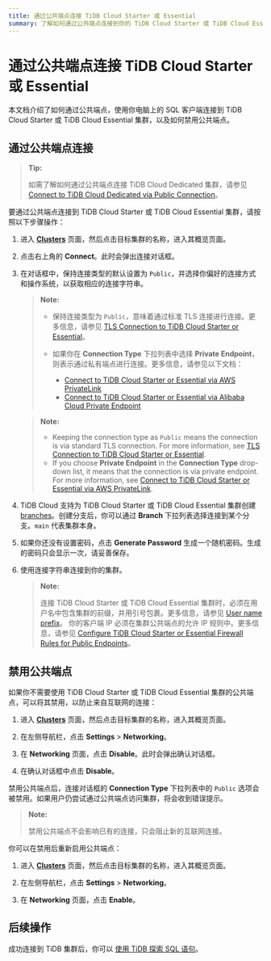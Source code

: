```yaml
---
title: 通过公共端点连接 TiDB Cloud Starter 或 Essential
summary: 了解如何通过公共端点连接到你的 TiDB Cloud Starter 或 TiDB Cloud Essential 集群。
---
```


# 通过公共端点连接 TiDB Cloud Starter 或 Essential

本文档介绍了如何通过公共端点，使用你电脑上的 SQL 客户端连接到 TiDB Cloud Starter 或 TiDB Cloud Essential 集群，以及如何禁用公共端点。

## 通过公共端点连接

> **Tip:**
>
> 如需了解如何通过公共端点连接 TiDB Cloud Dedicated 集群，请参见 [Connect to TiDB Cloud Dedicated via Public Connection](/tidb-cloud/connect-via-standard-connection.md)。

要通过公共端点连接到 TiDB Cloud Starter 或 TiDB Cloud Essential 集群，请按照以下步骤操作：

1. 进入 [**Clusters**](https://tidbcloud.com/project/clusters) 页面，然后点击目标集群的名称，进入其概览页面。

2. 点击右上角的 **Connect**。此时会弹出连接对话框。

3. 在对话框中，保持连接类型的默认设置为 `Public`，并选择你偏好的连接方式和操作系统，以获取相应的连接字符串。

    <CustomContent language="en,zh">

    > **Note:**
    >
    > - 保持连接类型为 `Public`，意味着通过标准 TLS 连接进行连接。更多信息，请参见 [TLS Connection to TiDB Cloud Starter or Essential](/tidb-cloud/secure-connections-to-serverless-clusters.md)。
    > - 如果你在 **Connection Type** 下拉列表中选择 **Private Endpoint**，则表示通过私有端点进行连接。更多信息，请参见以下文档：
    >
    >     - [Connect to TiDB Cloud Starter or Essential via AWS PrivateLink](/tidb-cloud/set-up-private-endpoint-connections-serverless.md)
    >     - [Connect to TiDB Cloud Starter or Essential via Alibaba Cloud Private Endpoint](/tidb-cloud/set-up-private-endpoint-connections-on-alibaba-cloud.md)

    </CustomContent>

    <CustomContent language="ja">

    > **Note:**
    >
    > - Keeping the connection type as `Public` means the connection is via standard TLS connection. For more information, see [TLS Connection to TiDB Cloud Starter or Essential](/tidb-cloud/secure-connections-to-serverless-clusters.md).
    > - If you choose **Private Endpoint** in the **Connection Type** drop-down list, it means that the connection is via private endpoint. For more information, see [Connect to TiDB Cloud Starter or Essential via AWS PrivateLink](/tidb-cloud/set-up-private-endpoint-connections-serverless.md).

    </CustomContent>

4. TiDB Cloud 支持为 TiDB Cloud Starter 或 TiDB Cloud Essential 集群创建 [branches](/tidb-cloud/branch-overview.md)。创建分支后，你可以通过 **Branch** 下拉列表选择连接到某个分支。`main` 代表集群本身。

5. 如果你还没有设置密码，点击 **Generate Password** 生成一个随机密码。生成的密码只会显示一次，请妥善保存。

6. 使用连接字符串连接到你的集群。

    > **Note:**
    >
    > 连接 TiDB Cloud Starter 或 TiDB Cloud Essential 集群时，必须在用户名中包含集群的前缀，并用引号包裹。更多信息，请参见 [User name prefix](/tidb-cloud/select-cluster-tier.md#user-name-prefix)。
    > 你的客户端 IP 必须在集群公共端点的允许 IP 规则中。更多信息，请参见 [Configure TiDB Cloud Starter or Essential Firewall Rules for Public Endpoints](/tidb-cloud/configure-serverless-firewall-rules-for-public-endpoints.md)。

## 禁用公共端点

如果你不需要使用 TiDB Cloud Starter 或 TiDB Cloud Essential 集群的公共端点，可以将其禁用，以防止来自互联网的连接：

1. 进入 [**Clusters**](https://tidbcloud.com/project/clusters) 页面，然后点击目标集群的名称，进入其概览页面。

2. 在左侧导航栏，点击 **Settings** > **Networking**。

3. 在 **Networking** 页面，点击 **Disable**。此时会弹出确认对话框。

4. 在确认对话框中点击 **Disable**。

禁用公共端点后，连接对话框的 **Connection Type** 下拉列表中的 `Public` 选项会被禁用。如果用户仍尝试通过公共端点访问集群，将会收到错误提示。

> **Note:**
>
> 禁用公共端点不会影响已有的连接，只会阻止新的互联网连接。

你可以在禁用后重新启用公共端点：

1. 进入 [**Clusters**](https://tidbcloud.com/project/clusters) 页面，然后点击目标集群的名称，进入其概览页面。

2. 在左侧导航栏，点击 **Settings** > **Networking**。

3. 在 **Networking** 页面，点击 **Enable**。

## 后续操作

成功连接到 TiDB 集群后，你可以 [使用 TiDB 探索 SQL 语句](/basic-sql-operations.md)。